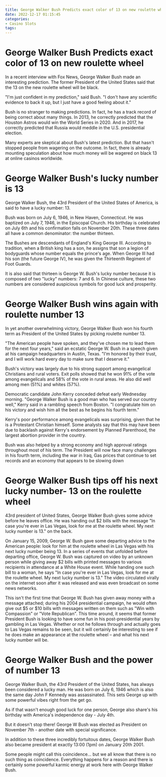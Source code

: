 ```yaml
---
title: George Walker Bush Predicts exact color of 13 on new roulette wheel
date: 2022-12-17 01:15:45
categories:
- Casino Slots
tags:
---
```



#  George Walker Bush Predicts exact color of 13 on new roulette wheel

In a recent interview with Fox News, George Walker Bush made an interesting prediction. The former President of the United States said that the 13 on the new roulette wheel will be black.

"I'm just confident in my prediction," said Bush. "I don't have any scientific evidence to back it up, but I just have a good feeling about it."

Bush is no stranger to making predictions. In fact, he has a track record of being correct about many things. In 2013, he correctly predicted that the Houston Astros would win the World Series in 2020. And in 2017, he correctly predicted that Russia would meddle in the U.S. presidential election.

Many experts are skeptical about Bush's latest prediction. But that hasn't stopped people from wagering on the outcome. In fact, there is already mounting speculation about how much money will be wagered on black 13 at online casinos worldwide.

#  George Walker Bush's lucky number is 13 

George Walker Bush, the 43rd President of the United States of America, is said to have a lucky number: 13.

Bush was born on July 6, 1946, in New Haven, Connecticut. He was baptized on July 7, 1946, in the Episcopal Church. His birthday is celebrated on July 6th and his confirmation falls on November 20th. These three dates all have a common denominator: the number thirteen. 

The Bushes are descendants of England's King George III. According to tradition, when a British king has a son, he assigns that son a legion of bodyguards whose number equals the prince's age. When George III had his son (the future George IV), he was given the Thirteenth Regiment of Foot Guards. 

It is also said that thirteen is George W. Bush's lucky number because it is composed of two "lucky" numbers: 7 and 6. In Chinese culture, these two numbers are considered auspicious symbols for good luck and prosperity.

#  George Walker Bush wins again with roulette number 13 

In yet another overwhelming victory, George Walker Bush won his fourth term as President of the United States by picking roulette number 13. 

"The American people have spoken, and they've chosen me to lead them for the next four years," said an ecstatic George W. Bush in a speech given at his campaign headquarters in Austin, Texas. "I'm honored by their trust, and I will work hard every day to make sure that I deserve it." 

Bush's victory was largely due to his strong support among evangelical Christians and rural voters. Exit polls showed that he won 91% of the vote among evangelicals and 58% of the vote in rural areas. He also did well among men (51%) and whites (57%). 

Democratic candidate John Kerry conceded defeat early Wednesday morning. "George Walker Bush is a good man who has served our country well," Kerry said in a rambling speech from Boston. "I congratulate him on his victory and wish him all the best as he begins his fourth term." 

Kerry's poor performance among evangelicals was surprising, given that he is a Protestant Christian himself. Some analysts say that this may have been due to backlash against Kerry's endorsement by Planned Parenthood, the largest abortion provider in the country. 

Bush was also helped by a strong economy and high approval ratings throughout most of his term. The President will now face many challenges in his fourth term, including the war in Iraq, Gas prices that continue to set records and an economy that appears to be slowing down

#  George Walker Bush tips off his next lucky number- 13 on the roulette wheel 

43rd president of United States, George Walker Bush gives some advice before he leaves office. He was handing out $2 bills with the message "In case you're ever in Las Vegas, look for me at the roulette wheel. My next lucky number is 13." on the back.

On January 15, 2009, George W. Bush gave some departing advice to the American people: look for him at the roulette wheel in Las Vegas with his next lucky number being 13. In a series of events that unfolded before departing office, George W. Bush was captured on video by an unknown person while giving away $2 bills with printed messages to various recipients in attendance at a White House event. While handing one such bill to a woman, he says "In case you're ever in Las Vegas, look for me at the roulette wheel. My next lucky number is 13." The video circulated virally on the internet soon after it was released and was even broadcast on some news networks.

This isn't the first time that George W. Bush has given away money with a message attached; during his 2004 presidential campaign, he would often give out $5 or $10 bills with messages written on them such as "Win with Compassion" or "Vote Republican". This time around, it seems that former President Bush is looking to have some fun in his post-presidential years by gambling in Las Vegas. Whether or not he follows through and actually goes to Las Vegas remains to be seen, but it will certainly be interesting to see if he does make an appearance at the roulette wheel – and what his next lucky number will be.

#  George Walker Bush and the power of number 13

George Walker Bush, the 43rd President of the United States, has always been considered a lucky man. He was born on July 6, 1946 which is also the same day John F Kennedy was assassinated. This sets George up with some powerful vibes right from the get go.

As if that wasn't enough good luck for one person, George also share's his birthday with America's independence day - July 4th.

But it doesn't stop there! George W Bush was elected as President on November 7th - another date with special significance.

In addition to these three incredibly fortuitous dates, George Walker Bush also became president at exactly 13:00 (1pm) on January 20th 2001.

Some people might call this coincidence... but we all know that there is no such thing as coincidence. Everything happens for a reason and there is certainly some powerful karmic energy at work here with George Walker Bush.